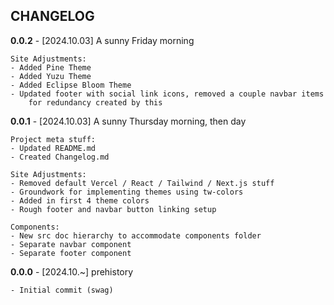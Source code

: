 ##            CHANGELOG


**0.0.2** - [2024.10.03] A sunny Friday morning
<br/>

    Site Adjustments:
	- Added Pine Theme
    - Added Yuzu Theme
    - Added Eclipse Bloom Theme
    - Updated footer with social link icons, removed a couple navbar items
        for redundancy created by this
    

**0.0.1** - [2024.10.03] A sunny Thursday morning, then day
<br/>

    Project meta stuff:
	- Updated README.md
    - Created Changelog.md

    Site Adjustments:
    - Removed default Vercel / React / Tailwind / Next.js stuff
    - Groundwork for implementing themes using tw-colors
    - Added in first 4 theme colors
    - Rough footer and navbar button linking setup

    Components:
    - New src doc hierarchy to accommodate components folder
    - Separate navbar component
    - Separate footer component


**0.0.0** - [2024.10.~] prehistory
<br/>

	- Initial commit (swag)